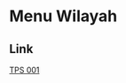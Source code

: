 # Menu Wilayah

## Link

[TPS 001](https://github.com/gigit-pemilu/pemilu-2024-94-papua-tengah/tree/main/pilpres/hitung-suara/sub/94-papua-tengah/sub/05-puncak/sub/18-ilaga-utara/sub/2004-ayali/sub/001-tps)

